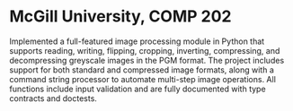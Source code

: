 # McGill University, COMP 202
Implemented a full-featured image processing module in Python that supports reading, writing, flipping, cropping, inverting, compressing, and decompressing greyscale images in the PGM format. The project includes support for both standard and compressed image formats, along with a command string processor to automate multi-step image operations. All functions include input validation and are fully documented with type contracts and doctests.

